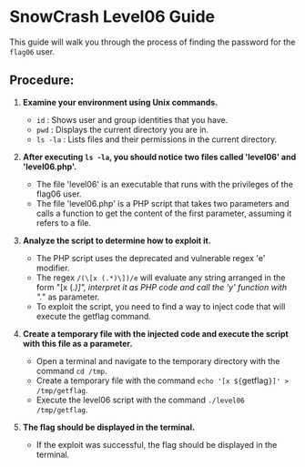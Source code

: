 # SnowCrash Level06 Guide
This guide will walk you through the process of finding the password for the `flag06` user.

## Procedure:

1. **Examine your environment using Unix commands.**

   - `id` : Shows user and group identities that you have.
   - `pwd` : Displays the current directory you are in.
   - `ls -la` : Lists files and their permissions in the current directory.

2. **After executing `ls -la`, you should notice two files called 'level06' and 'level06.php'.**

   - The file 'level06' is an executable that runs with the privileges of the flag06 user.
   - The file 'level06.php' is a PHP script that takes two parameters and calls a function to get the content of the first parameter, assuming it refers to a file.

3. **Analyze the script to determine how to exploit it.**
   - The PHP script uses the deprecated and vulnerable regex 'e' modifier.
   - The regex `/(\[x (.*)\])/e` will evaluate any string arranged in the form "[x (.*)]", interpret it as PHP code and call the 'y' function with ".*" as parameter.
   - To exploit the script, you need to find a way to inject code that will execute the getflag command.

4. **Create a temporary file with the injected code and execute the script with this file as a parameter.**
   - Open a terminal and navigate to the temporary directory with the command `cd /tmp`.
   - Create a temporary file with the command `echo '[x ${`getflag`}]' > /tmp/getflag`.
   - Execute the level06 script with the command `./level06 /tmp/getflag`.

5. **The flag should be displayed in the terminal.**
   - If the exploit was successful, the flag should be displayed in the terminal.
